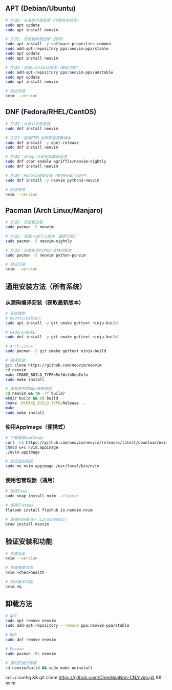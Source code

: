 
## APT (Debian/Ubuntu)

```bash
# 方法1：从系统仓库安装（可能版本较老）
sudo apt update
sudo apt install neovim

# 方法2：安装最新稳定版（推荐）
sudo apt install -y software-properties-common
sudo add-apt-repository ppa:neovim-ppa/stable
sudo apt update
sudo apt install neovim

# 方法3：安装unstable版本（最新功能）
sudo add-apt-repository ppa:neovim-ppa/unstable
sudo apt update
sudo apt install neovim

# 验证安装
nvim --version
```

## DNF (Fedora/RHEL/CentOS)

```bash
# 方法1：从默认仓库安装
sudo dnf install neovim

# 方法2：启用EPEL仓库安装更新版本
sudo dnf install -y epel-release
sudo dnf install neovim

# 方法3：从Copr仓库安装最新版本
sudo dnf copr enable agriffis/neovim-nightly
sudo dnf install neovim

# 方法4：Fedora直接安装（推荐Fedora用户）
sudo dnf install -y neovim python3-neovim

# 验证安装
nvim --version
```

## Pacman (Arch Linux/Manjaro)

```bash
# 方法1：安装稳定版
sudo pacman -S neovim

# 方法2：安装nightly版本（最新功能）
sudo pacman -S neovim-nightly

# 方法3：安装包含Python支持的版本
sudo pacman -S neovim python-pynvim

# 验证安装
nvim --version
```

## 通用安装方法（所有系统）

### 从源码编译安装（获取最新版本）
```bash
# 安装依赖
# Ubuntu/Debian:
sudo apt install -y git cmake gettext ninja-build

# Fedora/RHEL:
sudo dnf install -y git cmake gettext ninja-build

# Arch Linux:
sudo pacman -S git cmake gettext ninja-build

# 编译安装
git clone https://github.com/neovim/neovim
cd neovim
make CMAKE_BUILD_TYPE=RelWithDebInfo
sudo make install

# 或者使用CMake直接安装
cd neovim && rm -rf build/
mkdir build && cd build
cmake -DCMAKE_BUILD_TYPE=Release ..
make
sudo make install
```

### 使用AppImage（便携式）
```bash
# 下载最新AppImage
curl -LO https://github.com/neovim/neovim/releases/latest/download/nvim.appimage
chmod u+x nvim.appimage
./nvim.appimage

# 或安装到系统
sudo mv nvim.appimage /usr/local/bin/nvim
```

### 使用包管理器（通用）
```bash
# 使用Snap
sudo snap install nvim --classic

# 使用Flatpak
flatpak install flathub io.neovim.nvim

# 使用Homebrew（Linux/macOS）
brew install neovim
```

## 验证安装和功能

```bash
# 检查版本
nvim --version

# 检查健康状态
nvim +checkhealth

# 测试基本功能
nvim +q
```

## 卸载方法

```bash
# APT
sudo apt remove neovim
sudo add-apt-repository --remove ppa:neovim-ppa/stable

# DNF
sudo dnf remove neovim

# Pacman
sudo pacman -Rs neovim

# 源码安装的卸载
cd neovim/build && sudo make uninstall
```

cd ~/.config && git clone https://github.com/ChenHaoNan-CN/nvim.git && nvim
